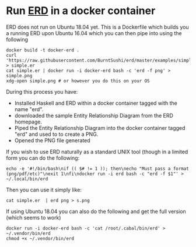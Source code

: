 # Run [ERD](https://github.com/BurntSushi/erd) in a docker container

ERD does not run on Ubuntu 18.04 yet. This is a Dockerfile which builds you a running ERD upon Ubuntu 16.04 which you can then pipe into using the following

    docker build -t docker-erd .
    curl 'https://raw.githubusercontent.com/BurntSushi/erd/master/examples/simple.er' > simple.er
    cat simple.er | docker run -i docker-erd bash -c 'erd -f png' > simple.png
    xdg-open simple.png # or however you do this on your OS

During this process you have:

 * Installed Haskell and ERD within a docker container tagged with the name "erd".
 * downloaded the sample Entity Relationship Diagram from the ERD homepage.
 * Piped the Entity Relationship Diagram into the docker container tagged "erd" and used to to create a PNG.
 * Opened the PNG file generated

If you wish to use ERD naturally as a standard UNIX tool (though in a limited form you can do the following:

    echo -e '#!/bin/bash\nif (( $# != 1 )); then\necho "Must pass a format (png/pdf/etc)"\nexit 1\nfi\ndocker run -i erd bash -c "erd -f $1"' > ~/.local/bin/erd

Then you can use it simply like:

    cat simple.er  | erd png > s.png

If using Ubuntu 18.04 you can also do the following and get the full version (which seems to work)

    docker run -i docker-erd bash -c 'cat /root/.cabal/bin/erd' > ~/.vendor/bin/erd
    chmod +x ~/.vendor/bin/erd
